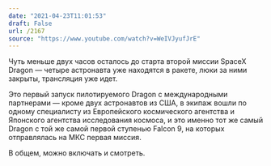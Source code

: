 ```yaml
---
date: "2021-04-23T11:01:53"
draft: False
url: /2167
source: "https://www.youtube.com/watch?v=WeIVJyufJrE"
---
```


Чуть меньше двух часов осталось до старта второй миссии SpaceX Dragon — четыре астронавта уже находятся в ракете, люки за ними закрыты, трансляция уже идет. 

Это первый запуск пилотируемого Dragon с международными партнерами — кроме двух астронавтов из США, в экипаж вошли по одному специалисту из Европейского космического агентства и Японского агентства исследования космоса, и это именно тот же самый Dragon с той же самой первой ступенью Falcon 9, на которых отправлялась на МКС первая миссия.

В общем, можно включать и смотреть.
